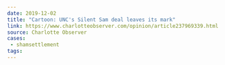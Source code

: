 ```yaml
---
date: 2019-12-02
title: "Cartoon: UNC's Silent Sam deal leaves its mark"
link: https://www.charlotteobserver.com/opinion/article237969339.html
source: Charlotte Observer
cases:
 - shamsettlement
tags:
---
```

